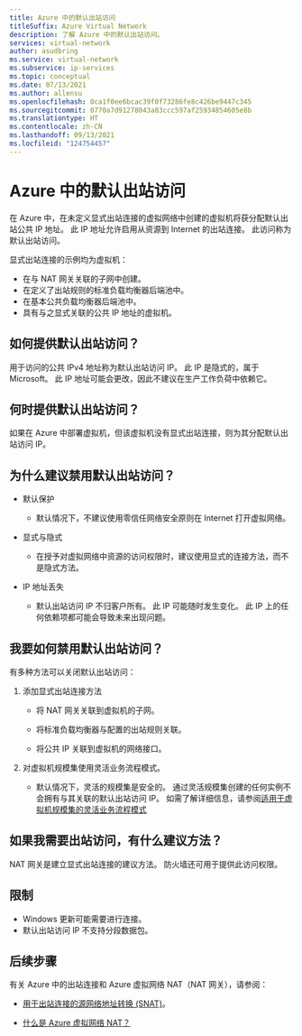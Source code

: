 ```yaml
---
title: Azure 中的默认出站访问
titleSuffix: Azure Virtual Network
description: 了解 Azure 中的默认出站访问。
services: virtual-network
author: asudbring
ms.service: virtual-network
ms.subservice: ip-services
ms.topic: conceptual
ms.date: 07/13/2021
ms.author: allensu
ms.openlocfilehash: 0ca1f0ee6bcac39f0f73286fe8c426be9447c345
ms.sourcegitcommit: 0770a7d91278043a83ccc597af25934854605e8b
ms.translationtype: HT
ms.contentlocale: zh-CN
ms.lasthandoff: 09/13/2021
ms.locfileid: "124754457"
---
```

# <a name="default-outbound-access-in-azure"></a>Azure 中的默认出站访问

在 Azure 中，在未定义显式出站连接的虚拟网络中创建的虚拟机将获分配默认出站公共 IP 地址。 此 IP 地址允许启用从资源到 Internet 的出站连接。 此访问称为默认出站访问。 

显式出站连接的示例均为虚拟机：

* 在与 NAT 网关关联的子网中创建。
* 在定义了出站规则的标准负载均衡器后端池中。
* 在基本公共负载均衡器后端池中。
* 具有与之显式关联的公共 IP 地址的虚拟机。

## <a name="how-is-default-outbound-access-provided"></a>如何提供默认出站访问？

用于访问的公共 IPv4 地址称为默认出站访问 IP。 此 IP 是隐式的，属于 Microsoft。 此 IP 地址可能会更改，因此不建议在生产工作负荷中依赖它。

## <a name="when-is-default-outbound-access-provided"></a>何时提供默认出站访问？

如果在 Azure 中部署虚拟机，但该虚拟机没有显式出站连接，则为其分配默认出站访问 IP。
## <a name="why-is-disabling-default-outbound-access-recommended"></a>为什么建议禁用默认出站访问？

* 默认保护
    
    * 默认情况下，不建议使用零信任网络安全原则在 Internet 打开虚拟网络。

* 显式与隐式

    * 在授予对虚拟网络中资源的访问权限时，建议使用显式的连接方法，而不是隐式方法。

* IP 地址丢失

    * 默认出站访问 IP 不归客户所有。 此 IP 可能随时发生变化。  此 IP 上的任何依赖项都可能会导致未来出现问题。

## <a name="how-can-i-disable-default-outbound-access"></a>我要如何禁用默认出站访问？

有多种方法可以关闭默认出站访问：

1.  添加显式出站连接方法

    * 将 NAT 网关关联到虚拟机的子网。

    * 将标准负载均衡器与配置的出站规则关联。

    * 将公共 IP 关联到虚拟机的网络接口。

2.  对虚拟机规模集使用灵活业务流程模式。

    * 默认情况下，灵活的规模集是安全的。 通过灵活规模集创建的任何实例不会拥有与其关联的默认出站访问 IP。 如需了解详细信息，请参阅[适用于虚拟机规模集的灵活业务流程模式](../virtual-machines/flexible-virtual-machine-scale-sets.md)

## <a name="if-i-need-outbound-access-what-is-the-recommended-way"></a>如果我需要出站访问，有什么建议方法？

NAT 网关是建立显式出站连接的建议方法。 防火墙还可用于提供此访问权限。

## <a name="limitations"></a>限制

* Windows 更新可能需要进行连接。
* 默认出站访问 IP 不支持分段数据包。 

## <a name="next-steps"></a>后续步骤

有关 Azure 中的出站连接和 Azure 虚拟网络 NAT（NAT 网关），请参阅：

* [用于出站连接的源网络地址转换 (SNAT)](../load-balancer/load-balancer-outbound-connections.md)。

* [什么是 Azure 虚拟网络 NAT？](./nat-gateway/nat-overview.md)